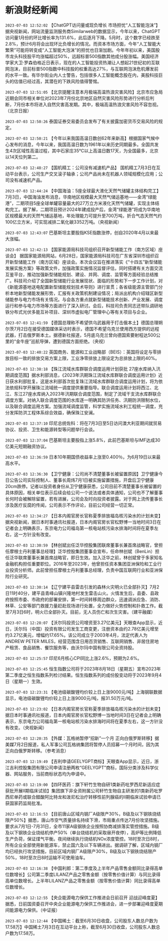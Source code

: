 # 新浪财经新闻
`2023-07-03 12:52:02` 【ChatGPT访问量或现负增长 市场担忧“人工智能泡沫”】 据央视新闻，网站流量监测服务商Similarweb的数据显示，今年以来，ChatGPT访问量1月份的环比增长率为131.6%，此后逐月下降。5月时，这个数字已经跌至2.8%，预计6月将会出现环比负增长的情况。而资本市场方面，今年“人工智能大繁荣”可能将转变成“人工智能大泡沫”的担忧也日渐加剧。今年年初以来，美国股市龙头科技股平均涨幅超过50%，远超标普500指数其他成分股涨幅。美国经济学家大卫·罗森伯格近日表示，现在的人工智能投资热潮让人想起21世纪初的互联网泡沫，目前标普500指数中科技股的权重高达27%，与互联网泡沫危机爆发前的水平一致。有华尔街业内人士警告，包括很多人工智能概念股在内，美股科技巨头的估值已经过高，其潜在的下跌风险值得警惕。

`2023-07-03 12:51:05` 【北京提醒注意本月极端高温热浪灾害风险】北京市应急局近期会同市相关单位对2023年7月份北京地区自然灾害风险形势进行分析后判断，7月份本市将进入自然灾害高发期。其中，极端高温热浪灾害风险不容忽视。（北京日报）

`2023-07-03 12:50:26` 泰国证券交易委员会发布了有关披露加密货币交易风险的规定。

`2023-07-03 12:50:21` 【今年以来我国高温日数创62年来新高】根据国家气候中心发布的消息，今年以来，我国高温日数为1961年以来历史同期最多。全国共发生4次区域性高温过程，其中石家庄35℃以上高温日数17天，为全国最多，北京以14天位列第二。

`2023-07-03 12:48:27` 【国机精工：公司没有减速机产品】 国机精工7月3日在互动平台表示，公司生产交叉滚子轴承；公司产品尚未在机器人领域规模化应用；公司没有减速机产品。

`2023-07-03 12:44:24` 【中国海油：5座全球最大液化天然气储罐主体结构完工】 7月3日，中国海油发布消息，华南地区规模最大天然气储运基地——金湾“绿能港”，二期项目5座全球单罐容量最大的27万立方米液化天然气储罐，实现主体结构完工。据了解，二期项目预计2024年建成投产后，金湾“绿能港”将成为华南地区规模最大的天然气储运基地，年处理能力可提升至700万吨，折合气态天然气约100亿立方米，可实现减排二氧化碳3352万吨。（央视新闻）

`2023-07-03 12:43:07` 巴基斯坦主要股指KSE指数涨停，创自2020年4月以来最大涨幅。

`2023-07-03 12:42:13` 【国家能源局科技司组织召开新型储能工作（南方区域）座谈会】 据国家能源局网站，6月28日，国家能源局科技司在广东省深圳市组织召开新型储能工作（南方区域）座谈会。本次会议旨在推进落实《“十四五”新型储能发展实施方案》等政策文件，加强政策实施情况监督评估，同时搭建有关方面交流互鉴平台，推动加强新型储能规划、建设、并网、调度、监管等方面经验总结推广。科技司介绍了全国新型储能行业发展现状、面临的形势和下一步工作计划，对《新能源基地送电配置新型储能规划技术导则》进行宣贯；各省级能源主管部门分析本地新型储能发展形势，汇报有关政策机制建设情况；局派出机构介绍辖区新型储能参与电力市场有关情况。与会各方重点就新型储能技术创新、产业发展、调度运行和参与电力市场等方面进行了深入研讨。会后，科技司负责同志还带队调研地铁分布式光伏多能互补项目、深圳市虚拟电厂管理中心等有关项目与企业。

`2023-07-03 12:41:59` 【德国总理称不希望供乌武器用于打击俄本土】德国总理朔尔茨7月2日在接受德国媒体采访时表示，德国不希望乌克兰使用西方提供的远程武器，打击俄罗斯本土。据德新社报道，5月底乌克兰曾向德国索要射程达500公里的“金牛座”巡航导弹，遭到德国方面拒绝。（央视）

`2023-07-03 12:40:22` 英国商务、能源和工业战略部（BEIS）：英国将设定与零排放目标一致的排放交易方案上限，工业净零排放上限设定为总排放上限的40%。

`2023-07-03 12:38:18` 【珠江流域水库群联合调度运用计划获批 27座水库纳入汛期调度范围】据水利部消息，《2023年汛期珠江流域水库群联合调度运用计划》近日获水利部批复。这是水利部首次批复珠江流域水库群联合调度运用计划，将为依法依规科学开展珠江流域统一调度提供重要指导。联合调度运用计划将西江、北江、东江27座水库纳入2023年汛期联合调度范围，制定了流域干支流水库群联合调度方案。对纳入联合调度范围的水库逐一明确其防洪任务、汛期防洪限制水位，以及联合调度运用方案。加强流域调度监管，科学实施流域水利工程统一调度，充分发挥防洪工程体系综合效益，确保珠江安澜。

`2023-07-03 12:37:10` 印尼总统佐科：将在7月3日至5日访问澳大利亚期间就贸易协议、投资、卫生和能源转型等问题举行会谈。

`2023-07-03 12:37:04` 巴基斯坦主要股指上涨5.8%，此前巴基斯坦与IMF达成30亿美元短期融资协议。

`2023-07-03 12:36:59` 日本10年期国债收益率上涨至0.400％，为6月19日以来最高水平。

`2023-07-03 12:36:30` 【卫宁健康：公司尚不清楚董事长被留置原因】卫宁健康今日公告公司实际控制人、董事长周炜7月1日被实施留置措施，开盘后卫宁健康20cm跌停。记者以投资者身份从卫宁健康获悉，公司目前不清楚董事长被留置的具体原因，相关单位表示后续会给公司一个说法或者具体通知，公司也不了解董事长何时会被解除留置，若有进展，公司会及时向投资者披露。对于网上流传董事长涉及医疗反腐的传闻，公司表示不作评论，目前公司经营一切正常。

`2023-07-03 12:34:27` 【日本内阁官房长官称夏季排放福岛核污染水的计划未变】据央视新闻，据日本时事通讯社报道，日本内阁官房长官松野博一当地时间3日在记者会上明确表示，东京电力公司福岛第一核电站核污染水排海时间将在夏季左右，这一方针没有改变。

`2023-07-03 12:30:59` 【林创斌出任泛华控股集团联席董事长兼首席战略官，曾担任摩根士丹利董事总经理】泛华控股集团董事会宣布，任命林创斌（BenLin）担任泛华联席董事长兼首席战略官，即日生效。加入泛华之前，林创斌曾于多家知名金融机构担任重要职位。2016年至2023年，他曾担任资本集团亚洲保险和工业行业投资分析师。此前曾担任摩根士丹利董事总经理，负责中国互联网行业和亚洲保险行业研究。

`2023-07-03 12:30:14` 【辽宁建平县雷击引发的森林火灾明火已全部扑灭】7月2日11时40分，建平县青峰山镇兴隆地村发生雷击山火。火情发生后，县委、县政府按照市委、市政府的部署安排，第一时间转移周边群众，迅速调派应急、消防、林草、公安等部门救援力量赶赴现场进行处置，全力做好火势控制和扑救工作。截至7月3日6时，明火已全部扑灭。目前，无人员伤亡和次生灾害。（建平融媒）

`2023-07-03 12:28:07` 【沃尔玛投资公司增资至3.27亿美元】天眼查App显示，近日，沃尔玛（中国）投资有限公司发生工商变更，注册资本由约2.78亿美元增至约3.27亿美元，增幅约17.65%。该公司成立于2003年4月，法定代表人为ANDREW PETER MILES，经营范围含日用百货销售、互联网销售、非居住房地产租赁、食品销售、餐饮服务等，由沃尔玛中国有限公司全资持股。

`2023-07-03 12:25:57` 印尼6月核心CPI同比上涨2.6%，预期为2.6%。

`2023-07-03 12:25:45` 恒生指数公司将于2023年8月18日（星期五）宣布2023年第二季度之恒生指数系列检讨结果。恒生指数系列的成份股变动将于2023年9月4日（星期一）生效。

`2023-07-03 12:23:31` 【电池级碳酸锂均价较上日上涨9000元/吨】上海钢联数据显示，电池级碳酸锂均价较上日上涨9000元/吨，报31.50万元/吨。

`2023-07-03 12:23:02` 【日本内阁官房长官称夏季排放福岛核污染水的计划未变】据日本时事通讯社报道，日本内阁官房长官松野博一当地时间3日在记者会上明确表示，东京电力公司福岛第一核电站核污染水排海时间将在夏季左右，这一方针没有改变。（央视新闻）

`2023-07-03 12:20:35` 【外媒：瓦格纳暂停“招新”一个月 正向白俄罗斯转移】据美媒7月2日报道，私人军事公司瓦格纳集团将暂停人员招募一个月时间，因为其正向白俄罗斯转移。（参考消息）

`2023-07-03 12:19:49` 【吉利申请GEELYGPT商标】天眼查App显示，近日，浙江吉利控股集团有限公司申请注册两枚“GEELYGPT”商标，国际分类涉及科学仪器、网站服务，当前商标状态均为申请中。

`2023-07-03 12:19:00` 【四环医药：旗下轩竹生物自研1类新药吡罗西尼新适应症获批开展II期临床试验】集团旗下非全资附属公司轩竹生物自主研发的1类新药吡罗西尼单药或联合醋酸阿比特龙和泼尼松治疗转移性前列腺癌的II期临床试验申请已获国家药监局批准。

`2023-07-03 12:16:53` 【目前唐山区域内钢厂A级限产30%，B级及以下钢铁烧结限产50%】据悉，唐山市空气质量排名持续下滑，市局重点传达7月份攻坚措施。要求从7月1日-7月31日，全市11家A级钢铁企业按照协商减排落实管控措施。B级及以下钢铁企业烧结机停产50%（单台烧结机的采取昼开夜停），高炉等比例降低生产负荷，保证煤气平衡。夜间继续执行烧结机NOx浓度管控。18时至次日8时，所有企业全部使用新能源车，禁止国六及以下车辆进出。据调研了解，区域内钢厂均已经执行攻坚措施，目前区域内钢厂A级限产30%，B级及以下钢铁烧结限产50%，18时至次日8时运输不可使用油车。

`2023-07-03 12:16:38` 【中国利郎：第二季度及上半年产品零售金额同比录得高单位数增长】公司第二季度LILANZ产品之零售金额（按零售价值计算）与同比录得高单位数增长。上半年LILANZ产品之零售金额（按零售价值计算）同比录得高单位数增长。

`2023-07-03 12:12:55` 【央企能源电力保供工作推进会日前召开 迎战迎峰度夏】据悉，日前国资委召开中央企业能源电力保供工作推进会，进一步部署迎峰度夏期间能源电力保供。（中证报）

`2023-07-03 12:12:44` 【中国稀土：截至6月30日收盘，公司股东人数总户数为17.58万】中国稀土7月3日在互动平台上称，截至6月30日收盘，公司股东人数总户数为17.58万。

